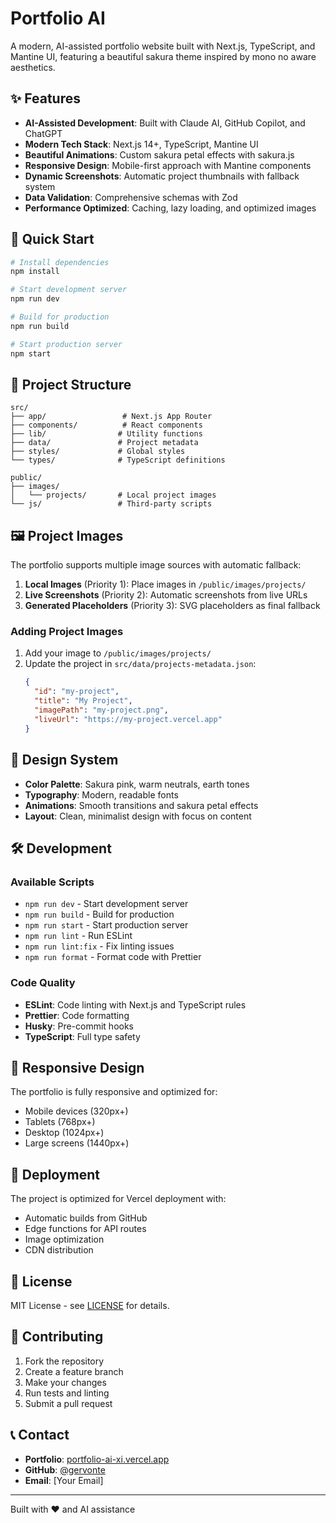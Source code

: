 # Portfolio AI

A modern, AI-assisted portfolio website built with Next.js, TypeScript, and Mantine UI, featuring a beautiful sakura theme inspired by mono no aware aesthetics.

## ✨ Features

- **AI-Assisted Development**: Built with Claude AI, GitHub Copilot, and ChatGPT
- **Modern Tech Stack**: Next.js 14+, TypeScript, Mantine UI
- **Beautiful Animations**: Custom sakura petal effects with sakura.js
- **Responsive Design**: Mobile-first approach with Mantine components
- **Dynamic Screenshots**: Automatic project thumbnails with fallback system
- **Data Validation**: Comprehensive schemas with Zod
- **Performance Optimized**: Caching, lazy loading, and optimized images

## 🚀 Quick Start

```bash
# Install dependencies
npm install

# Start development server
npm run dev

# Build for production
npm run build

# Start production server
npm start
```

## 📁 Project Structure

```
src/
├── app/                 # Next.js App Router
├── components/          # React components
├── lib/                # Utility functions
├── data/               # Project metadata
├── styles/             # Global styles
└── types/              # TypeScript definitions

public/
├── images/
│   └── projects/       # Local project images
└── js/                 # Third-party scripts
```

## 🖼️ Project Images

The portfolio supports multiple image sources with automatic fallback:

1. **Local Images** (Priority 1): Place images in `/public/images/projects/`
2. **Live Screenshots** (Priority 2): Automatic screenshots from live URLs
3. **Generated Placeholders** (Priority 3): SVG placeholders as final fallback

### Adding Project Images

1. Add your image to `/public/images/projects/`
2. Update the project in `src/data/projects-metadata.json`:
   ```json
   {
     "id": "my-project",
     "title": "My Project",
     "imagePath": "my-project.png",
     "liveUrl": "https://my-project.vercel.app"
   }
   ```

## 🎨 Design System

- **Color Palette**: Sakura pink, warm neutrals, earth tones
- **Typography**: Modern, readable fonts
- **Animations**: Smooth transitions and sakura petal effects
- **Layout**: Clean, minimalist design with focus on content

## 🛠️ Development

### Available Scripts

- `npm run dev` - Start development server
- `npm run build` - Build for production
- `npm run start` - Start production server
- `npm run lint` - Run ESLint
- `npm run lint:fix` - Fix linting issues
- `npm run format` - Format code with Prettier

### Code Quality

- **ESLint**: Code linting with Next.js and TypeScript rules
- **Prettier**: Code formatting
- **Husky**: Pre-commit hooks
- **TypeScript**: Full type safety

## 📱 Responsive Design

The portfolio is fully responsive and optimized for:

- Mobile devices (320px+)
- Tablets (768px+)
- Desktop (1024px+)
- Large screens (1440px+)

## 🚀 Deployment

The project is optimized for Vercel deployment with:

- Automatic builds from GitHub
- Edge functions for API routes
- Image optimization
- CDN distribution

## 📄 License

MIT License - see [LICENSE](LICENSE) for details.

## 🤝 Contributing

1. Fork the repository
2. Create a feature branch
3. Make your changes
4. Run tests and linting
5. Submit a pull request

## 📞 Contact

- **Portfolio**: [portfolio-ai-xi.vercel.app](https://portfolio-ai-xi.vercel.app)
- **GitHub**: [@gervonte](https://github.com/gervonte)
- **Email**: [Your Email]

---

Built with ❤️ and AI assistance
